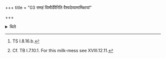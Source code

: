 +++
title = "03 समहं विश्वैर्देवैरिति वैश्वदेव्यामामिक्षायां"

+++

<details><summary>थिते</summary>

3. With samaham viśvair devaiḥ...[^1] he puts (his) hands in the milk-mess (Amikṣa) for Viśvedevas.[^2]  

[^1]: TS I.8.16.b.  

[^2]: Cf. TB I.7.10.1. For this milk-mess see XVIII.12.11. 
</details>
